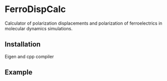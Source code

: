 # FerroDispCalc

Calculator of polarization displacements and polarization of ferroelectrics in molecular dynamics simulations.

## Installation

Eigen and cpp compiler

## Example